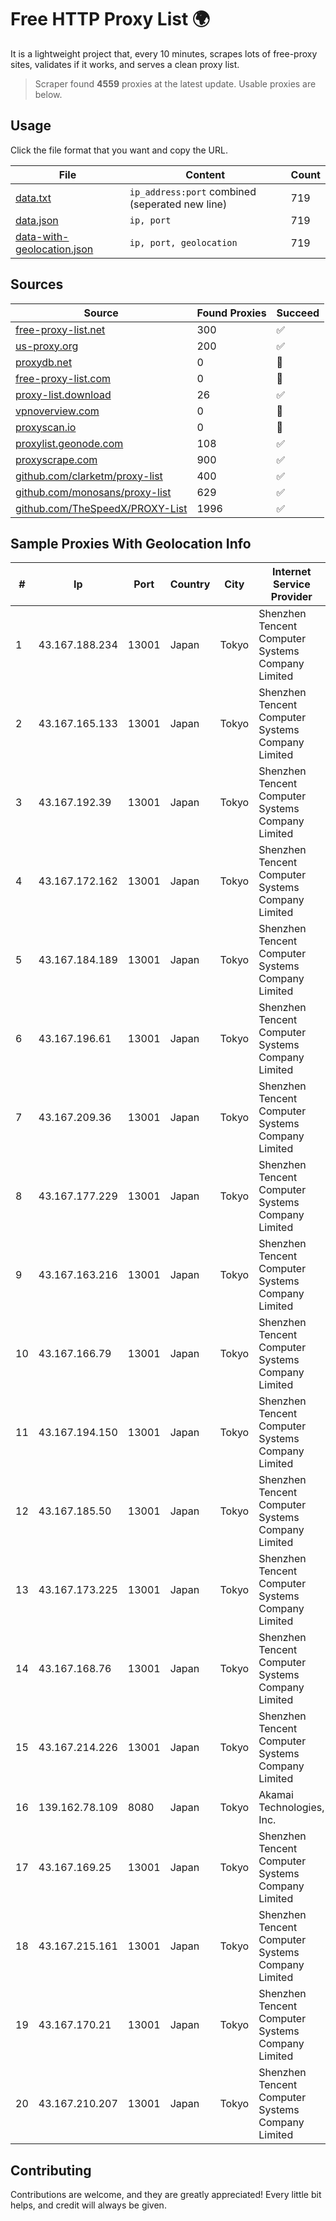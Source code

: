 
# Free HTTP Proxy List 🌍

It is a lightweight project that, every 10 minutes, scrapes lots of free-proxy sites, validates if it works, and serves a clean proxy list.


> Scraper found **4559** proxies at the latest update. Usable proxies are below.

## Usage

Click the file format that you want and copy the URL.


|File|Content|Count|
|----|-------|-----|
|[data.txt](https://raw.githubusercontent.com/themiralay/Proxy-List-World/master/data.txt)|`ip_address:port` combined (seperated new line)|719|
|[data.json](https://raw.githubusercontent.com/themiralay/Proxy-List-World/master/data.json)|`ip, port`|719|
|[data-with-geolocation.json](https://raw.githubusercontent.com/themiralay/Proxy-List-World/master/data-with-geolocation.json)|`ip, port, geolocation`|719|

## Sources

|Source|Found Proxies|Succeed|
|------|-------------|-------|
|[free-proxy-list.net](https://free-proxy-list.net)|300|✅|
|[us-proxy.org](https://www.us-proxy.org)|200|✅|
|[proxydb.net](http://proxydb.net)|0|🚫|
|[free-proxy-list.com](https://free-proxy-list.com/?page=&port=&type%5B%5D=http&type%5B%5D=https&up_time=0&search=Search)|0|🚫|
|[proxy-list.download](https://www.proxy-list.download/HTTP)|26|✅|
|[vpnoverview.com](https://vpnoverview.com/privacy/anonymous-browsing/free-proxy-servers)|0|🚫|
|[proxyscan.io](https://www.proxyscan.io)|0|🚫|
|[proxylist.geonode.com](https://proxylist.geonode.com/api/proxy-list?limit=300&page=1&sort_by=lastChecked&sort_type=desc&protocols=http,https)|108|✅|
|[proxyscrape.com](https://api.proxyscrape.com/v2/?request=displayproxies&protocol=http&timeout=10000&country=all&ssl=all&anonymity=all)|900|✅|
|[github.com/clarketm/proxy-list](https://raw.githubusercontent.com/clarketm/proxy-list/master/proxy-list-raw.txt)|400|✅|
|[github.com/monosans/proxy-list](https://raw.githubusercontent.com/monosans/proxy-list/main/proxies/http.txt)|629|✅|
|[github.com/TheSpeedX/PROXY-List](https://raw.githubusercontent.com/TheSpeedX/PROXY-List/master/http.txt)|1996|✅|


## Sample Proxies With Geolocation Info

|#|Ip|Port|Country|City|Internet Service Provider|
|-|--|----|-------|----|-------------------------|
|1|43.167.188.234|13001|Japan|Tokyo|Shenzhen Tencent Computer Systems Company Limited|
|2|43.167.165.133|13001|Japan|Tokyo|Shenzhen Tencent Computer Systems Company Limited|
|3|43.167.192.39|13001|Japan|Tokyo|Shenzhen Tencent Computer Systems Company Limited|
|4|43.167.172.162|13001|Japan|Tokyo|Shenzhen Tencent Computer Systems Company Limited|
|5|43.167.184.189|13001|Japan|Tokyo|Shenzhen Tencent Computer Systems Company Limited|
|6|43.167.196.61|13001|Japan|Tokyo|Shenzhen Tencent Computer Systems Company Limited|
|7|43.167.209.36|13001|Japan|Tokyo|Shenzhen Tencent Computer Systems Company Limited|
|8|43.167.177.229|13001|Japan|Tokyo|Shenzhen Tencent Computer Systems Company Limited|
|9|43.167.163.216|13001|Japan|Tokyo|Shenzhen Tencent Computer Systems Company Limited|
|10|43.167.166.79|13001|Japan|Tokyo|Shenzhen Tencent Computer Systems Company Limited|
|11|43.167.194.150|13001|Japan|Tokyo|Shenzhen Tencent Computer Systems Company Limited|
|12|43.167.185.50|13001|Japan|Tokyo|Shenzhen Tencent Computer Systems Company Limited|
|13|43.167.173.225|13001|Japan|Tokyo|Shenzhen Tencent Computer Systems Company Limited|
|14|43.167.168.76|13001|Japan|Tokyo|Shenzhen Tencent Computer Systems Company Limited|
|15|43.167.214.226|13001|Japan|Tokyo|Shenzhen Tencent Computer Systems Company Limited|
|16|139.162.78.109|8080|Japan|Tokyo|Akamai Technologies, Inc.|
|17|43.167.169.25|13001|Japan|Tokyo|Shenzhen Tencent Computer Systems Company Limited|
|18|43.167.215.161|13001|Japan|Tokyo|Shenzhen Tencent Computer Systems Company Limited|
|19|43.167.170.21|13001|Japan|Tokyo|Shenzhen Tencent Computer Systems Company Limited|
|20|43.167.210.207|13001|Japan|Tokyo|Shenzhen Tencent Computer Systems Company Limited|



## Contributing

Contributions are welcome, and they are greatly appreciated! Every
little bit helps, and credit will always be given.

